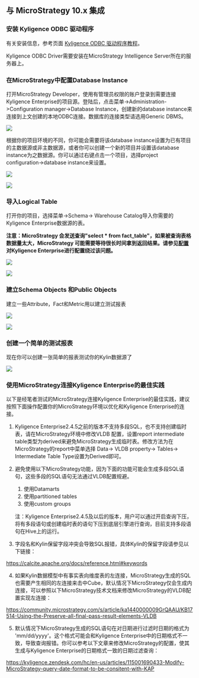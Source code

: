 ## 与 MicroStrategy 10.x 集成


### 安装 Kyligence ODBC 驱动程序

有关安装信息，参考页面 [Kyligence ODBC 驱动程序教程](../../driver/odbc/README.md)。

Kyligence ODBC Driver需要安装在MicroStrategy Intelligence Server所在的服务器上。

### 在MicroStrategy中配置Database Instance

打开MicroStrategy Developer，使用有管理员权限的账户登录到需要连接Kyligence Enterprise的项目源。登陆后，点击菜单->Administration->Configuration manager->Database Instance，创建新的database instance来连接到上文创建的本地ODBC连接。数据库的连接类型请选用Generic DBMS。

![](../../images/microstrategy_10_4/picture1.png)



根据你的项目环境的不同，你可能会需要将该database instance设置为已有项目的主数据源或非主数据源，或者你可以创建一个新的项目并设置该database instance为之数据源。你可以通过右键点击一个项目，选择project configuration->database instance来设置。

![](../../images/microstrategy_10_4/picture5.png)

![](../../images/microstrategy_10_4/picture6.png)

### 导入Logical Table

打开你的项目，选择菜单->Schema-> Warehouse Catalog导入你需要的Kyligence Enterprise数据源的表。

**注意：MicroStrategy 会发送查询"select \* from fact\_table"，如果被查询表格数据量太大，MicroStrategy 可能需要等待很长时间拿到返回结果。请参见[配置](../../../installation/config/configuration.cn.md#kylinqueryforce-limit)对Kyligence Enterprise进行配置绕过该问题。**

![](../../images/microstrategy_10_4/picture7.png)

![](../../images/microstrategy_10_4/picture8.png)

### 建立Schema Objects 和Public Objects

建立一些Attribute，Fact和Metric用以建立测试报表

![](../../images/microstrategy_10_4/picture2.png)

![](../../images/microstrategy_10_4/picture3.png)

### 创建一个简单的测试报表

现在你可以创建一张简单的报表测试你的Kylin数据源了

![](../../images/microstrategy_10_4/picture4.png)

### 使用MicroStrategy连接Kyligence Enterprise的最佳实践

以下是经笔者测试的MicroStrategy连接Kyligence Enterprise的最佳实践，建议按照下面操作配置你的MicroStrategy环境以优化和Kyligence Enterprise的连接。

1. Kyligence Enterprise2.4.5之前的版本不支持多段SQL，也不支持创建临时表，请在MicroStrategy环境中修改VLDB 配置，设置report intermediate table类型为derived来避免MicroStrategy生成临时表。修改方法为在MicroStrategy的report中菜单选择 Data-> VLDB property-> Tables-> Intermediate Table Type设置为Derived即可。

2. 避免使用以下MicroStrategy功能，因为下面的功能可能会生成多段SQL语句，这些多段的SQL语句无法通过VLDB配置规避。

   1. 使用Datamarts
   2. 使用partitioned tables
   3. 使用custom groups

   注：Kyligence Enterprise2.4.5及以后的版本，用户可以通过开启查询下压，将有多段语句或创建临时表的语句下压到底层引擎进行查询，目前支持多段语句在Hive上的运行。

3. 字段名和Kylin保留字段冲突会导致SQL报错，具体Kylin的保留字段请参见以下链接：

https://calcite.apache.org/docs/reference.html#keywords

4. 如果Kylin数据模型中有事实表向维度表的左连接，MicroStrategy生成的SQL也需要产生相同的左连接来击中Cube，默认情况下MicroStrategy仅会生成内连接，可以参照以下MicroStrategy技术文档来修改MicroStrategy的VLDB配置实现左连接：

https://community.microstrategy.com/s/article/ka1440000009GrQAAU/KB17514-Using-the-Preserve-all-final-pass-result-elements-VLDB

5. 默认情况下MicroStrategy生成的SQL语句在对日期进行过滤时日期的格式为 'mm/dd/yyyy'。这个格式可能会和Kyligence Enterprise中的日期格式不一致，导致查询报错。你可以参考以下文章来修改MicroStrategy的配置，使其生成与Kyligence Enterprise的日期格式一致的日期过滤查询：

https://kyligence.zendesk.com/hc/en-us/articles/115001690433-Modify-MicroStrategy-query-date-format-to-be-consitent-with-KAP